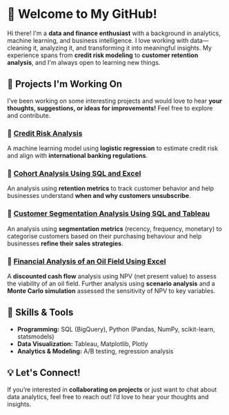 # 👋 Welcome to My GitHub!

Hi there! I'm a **data and finance enthusiast** with a background in analytics, machine learning, and business intelligence. I love working with data—cleaning it, analyzing it, and transforming it into meaningful insights. My experience spans from **credit risk modeling** to **customer retention analysis**, and I'm always open to learning new things.

## 📌 Projects I'm Working On
I’ve been working on some interesting projects and would love to hear **your thoughts, suggestions, or ideas for improvements!** Feel free to explore and contribute.

### 🔹 [Credit Risk Analysis](https://github.com/jamesdavies010/Credit_Risk_Analysis_HMEQ)
A machine learning model using **logistic regression** to estimate credit risk and align with **international banking regulations**.

### 🔹 [Cohort Analysis Using SQL and Excel](https://github.com/jamesdavies010/SQL-and-Tableau-projects/tree/main/Customer%20retention%20analysis%20using%20SQL%20and%20Excel)
An analysis using **retention metrics** to track customer behavior and help businesses understand **when and why customers unsubscribe**.

### 🔹 [Customer Segmentation Analysis Using SQL and Tableau](https://github.com/jamesdavies010/SQL-and-Tableau-projects/tree/main/Customer%20segmentation%20using%20RFM%20analysis)
An analysis using **segmentation metrics** (recency, frequency, monetary) to categorise customers based on their purchasing behaviour and help businesses **refine their sales strategies**.

### 🔹 [Financial Analysis of an Oil Field Using Excel](https://github.com/jamesdavies010/Financial_Analysis_Oil_Field)
A **discounted cash flow** analysis using NPV (net present value) to assess the viability of an oil field. Further analysis using **scenario analysis** and a **Monte Carlo simulation** assessed the sensitivity of NPV to key variables.

## 🚀 Skills & Tools
- **Programming:** SQL (BigQuery), Python (Pandas, NumPy, scikit-learn, statsmodels)
- **Data Visualization:** Tableau, Matplotlib, Plotly
- **Analytics & Modeling:** A/B testing, regression analysis

## 💡 Let's Connect!
If you’re interested in **collaborating on projects** or just want to chat about data analytics, feel free to reach out! I’d love to hear your thoughts and insights.
